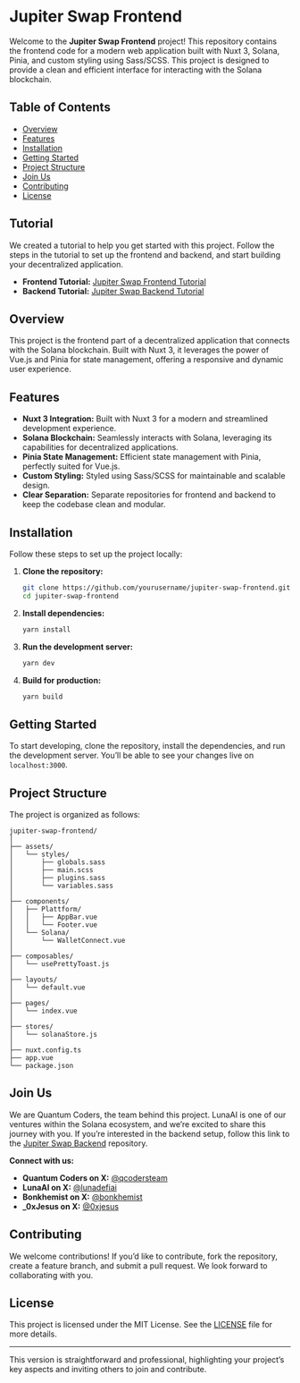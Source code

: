 # Jupiter Swap Frontend

Welcome to the **Jupiter Swap Frontend** project! This repository contains the frontend code for a modern web application built with Nuxt 3, Solana, Pinia, and custom styling using Sass/SCSS. This project is designed to provide a clean and efficient interface for interacting with the Solana blockchain.

## Table of Contents

- [Overview](#overview)
- [Features](#features)
- [Installation](#installation)
- [Getting Started](#getting-started)
- [Project Structure](#project-structure)
- [Join Us](#join-us)
- [Contributing](#contributing)
- [License](#license)

## Tutorial

We created a tutorial to help you get started with this project. Follow the steps in the tutorial to set up the frontend and backend, and start building your decentralized application.

- **Frontend Tutorial:** [Jupiter Swap Frontend Tutorial](https://medium.com/@0xjesus/build-your-solana-swap-dapp-with-vue-js-e363f5956a69)
- **Backend Tutorial:** [Jupiter Swap Backend Tutorial](https://medium.com/@0xjesus/building-a-solana-swap-api-with-node-js-a-comprehensive-guide-55333389c0f6)

## Overview

This project is the frontend part of a decentralized application that connects with the Solana blockchain. Built with Nuxt 3, it leverages the power of Vue.js and Pinia for state management, offering a responsive and dynamic user experience.

## Features

- **Nuxt 3 Integration:** Built with Nuxt 3 for a modern and streamlined development experience.
- **Solana Blockchain:** Seamlessly interacts with Solana, leveraging its capabilities for decentralized applications.
- **Pinia State Management:** Efficient state management with Pinia, perfectly suited for Vue.js.
- **Custom Styling:** Styled using Sass/SCSS for maintainable and scalable design.
- **Clear Separation:** Separate repositories for frontend and backend to keep the codebase clean and modular.

## Installation

Follow these steps to set up the project locally:

1. **Clone the repository:**

   ```bash
   git clone https://github.com/yourusername/jupiter-swap-frontend.git
   cd jupiter-swap-frontend
   ```

2. **Install dependencies:**

   ```bash
   yarn install
   ```

3. **Run the development server:**

   ```bash
   yarn dev
   ```

4. **Build for production:**

   ```bash
   yarn build
   ```

## Getting Started

To start developing, clone the repository, install the dependencies, and run the development server. You’ll be able to see your changes live on `localhost:3000`.

## Project Structure

The project is organized as follows:

```
jupiter-swap-frontend/
│
├── assets/
│   └── styles/
│       ├── globals.sass
│       ├── main.scss
│       ├── plugins.sass
│       └── variables.sass
│
├── components/
│   ├── Plattform/
│   │   ├── AppBar.vue
│   │   └── Footer.vue
│   └── Solana/
│       └── WalletConnect.vue
│
├── composables/
│   └── usePrettyToast.js
│
├── layouts/
│   └── default.vue
│
├── pages/
│   └── index.vue
│
├── stores/
│   └── solanaStore.js
│
├── nuxt.config.ts
├── app.vue
└── package.json
```

## Join Us

We are Quantum Coders, the team behind this project. LunaAI is one of our ventures within the Solana ecosystem, and we’re excited to share this journey with you. If you’re interested in the backend setup, follow this
link to the [Jupiter Swap Backend](https://github.com/quantum-coders/jupiter-swap-api) repository.

**Connect with us:**

- **Quantum Coders on X:** [@qcodersteam](https://x.com/qcodersteam)
- **LunaAI on X:** [@lunadefiai](https://x.com/lunadefiai)
- **Bonkhemist on X:** [@bonkhemist](https://x.com/bonkhemist)
- **_0xJesus on X:** [@0xjesus](https://x.com/_0xjesus)
## Contributing

We welcome contributions! If you’d like to contribute, fork the repository, create a feature branch, and submit a pull request. We look forward to collaborating with you.

## License

This project is licensed under the MIT License. See the [LICENSE](LICENSE) file for more details.

---

This version is straightforward and professional, highlighting your project’s key aspects and inviting others to join and contribute.
